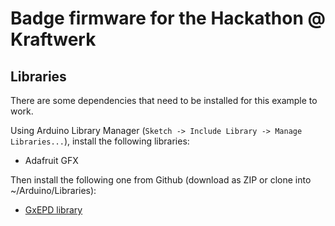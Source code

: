 # Badge firmware for the Hackathon @ Kraftwerk  


## Libraries

There are some dependencies that need to be installed for this example to work.

Using Arduino Library Manager (`Sketch -> Include Library -> Manage Libraries...`), install the following libraries:

* Adafruit GFX

Then install the following one from Github (download as ZIP or clone into ~/Arduino/Libraries):

* [GxEPD library](https://github.com/ZinggJM/GxEPD)
